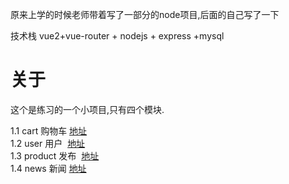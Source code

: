 原来上学的时候老师带着写了一部分的node项目,后面的自己写了一下

技术栈 vue2+vue-router + nodejs + express +mysql

关于
=====

这个是练习的一个小项目,只有四个模块.

1.1 cart 购物车 <a href="./router/cart.js">地址</a>    
1.2 user 用户  <a href="./router/user.js">地址<a>   
1.3 product 发布  <a href="./router/producet.js">地址<a>    
1.4 news 新闻  <a href="./router/news.js">地址<a>   
